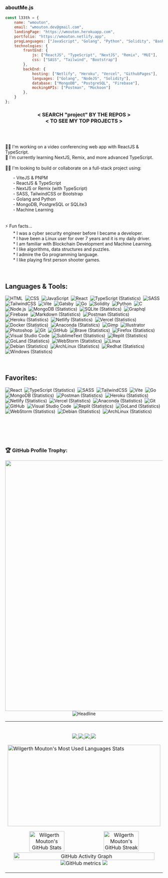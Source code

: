 ### aboutMe.js

``` javascript
const l33th = {
    name: "wmouton",
    email: "wmouton.dev@gmail.com",
    landingPage: "https://wmouton.herokuapp.com",
    portfolio: "https://wmouton.netlify.app",
    progLanguages: ["JavaScript", "Golang", "Python", "Solidity", "Bash"],
    technologies: {
        frontEnd: {
            js: ["ReactJS", "TypeScript", "NextJS", "Remix", "MUI"],
            css: ["SASS", "Tailwind", "Bootstrap"]
        },
        backEnd: {
            hosting: ["Netlify", "Heroku", "Vercel", "GithubPages"],
            languages: ["Golang", "NodeJS", "Solidity"],
            database: ["MongoDB", "PostgreSQL", "Firebase"],
            mockingAPIs: ["Postman", "Mockoon"]
        },
    }
};
```

<h3 align="center">< SEARCH "project" BY THE REPOS ><br>
< TO SEE MY TOP PROJECTS >
</h3>
<br>
<!-- * Front-End Favorites: ReactJS, TypeScript, SASS, ViteJS, NextJS, MaterialUI.<br> -->
<!-- * Back-End Favorites: Golang, Solidity, MongoDB, PostgreSQL, Firebase, Postman.<br> -->
<!-- * Programming Languages: JavaScript, Golang, Python, Solidity, Bash.<br> -->
<!-- * Favorite Text Editors & IDEs: VSCode, WebStorm, GoLand, Sublime-Text.<br> -->
<br>

👩‍💻 I'm working on a video conferencing web app with ReactJS &amp; TypeScript.<br>
🧠 I'm currently learning NextJS, Remix, and more advanced TypeScript.<br><br>
👯‍♀️ I'm looking to build or collaborate on a full-stack project using:<br>
<div style="padding-left: 5%">
- ViteJS &amp; PNPM<br>
- ReactJS &amp; TypeScript<br>
- NextJS or Remix (with TypeScript)<br>
- SASS, TailwindCSS or Bootstrap<br>
- Golang and Python<br>
- MongoDB, PostgreSQL or SQLite3<br>
- Machine Learning
</div>
<br><br>
⚡️ Fun facts...<br>
<span style="padding-left:5%">* I was a cyber security engineer before I became a developer.</span><br>
<span style="padding-left:5%">* I have been a Linux user for over 7 years and it is my daily driver.</span><br>
<span style="padding-left:5%">* I am familiar with Blockchain Development and Machine Learning.</span><br>
<span style="padding-left:5%">* I like algorithms, data structures and puzzles.</span><br>
<span style="padding-left:5%">* I admire the Go programming language.</span><br>
<span style="padding-left:5%">* I like playing first person shooter games.</span><br>
<br>

<!-- 🤔 I'm looking for help with... -->

<br>
<h2>Languages & Tools:</h2>

![HTML](https://img.shields.io/badge/-HTML-05122A?style=flat&logo=HTML5)&nbsp;
![CSS](https://img.shields.io/badge/-CSS-05122A?style=flat&logo=CSS3&logoColor=1572B6)&nbsp;
![JavaScript](https://img.shields.io/badge/-JavaScript-05122A?style=flat&logo=javascript)&nbsp;
![React](https://img.shields.io/badge/-React-05122A?style=flat&logo=react)&nbsp;
![TypeScript (Statistics)](https://img.shields.io/badge/-TypeScript-05122A?style=flat&logo=TypeScript&logoColor=276DC3)&nbsp;
![SASS](https://img.shields.io/badge/-SASS-05122A?style=flat&logo=SASS)&nbsp;
![TailwindCSS](https://img.shields.io/badge/-TailwindCSS-05122A?style=flat&logo=TailwindCSS)&nbsp;
![Vite](https://img.shields.io/badge/-Vite-05122A?style=flat&logo=Vite&logoColor=EDD400)&nbsp;
![Gatsby](https://img.shields.io/badge/-Gatsby-05122A?style=flat&logo=Gatsby&logoColor=75507B)&nbsp;
![Go](https://img.shields.io/badge/-Go-05122A?style=flat&logo=Go&logoColor=729FCF)&nbsp;
![Solidity](https://img.shields.io/badge/-Solidity-05122A?style=flat&logo=Solidity&logoColor=A8B9CC)&nbsp;
![Python](https://img.shields.io/badge/-Python-05122A?style=flat&logo=python)&nbsp;
![C](https://img.shields.io/badge/-C-05122A?style=flat&logo=C&logoColor=3465A4)&nbsp;
![Node.js](https://img.shields.io/badge/-Node.js-05122A?style=flat&logo=node.js)&nbsp;
![MongoDB (Statistics)](https://img.shields.io/badge/-MongoDB-05122A?style=flat&logo=MongoDB&logoColor=4E9A06)&nbsp;
![SQLite (Statistics)](https://img.shields.io/badge/-SQLite-05122A?style=flat&logo=SQLite&logoColor=276DC3)&nbsp;
![Graphql](https://img.shields.io/badge/-Graphql-05122A?style=flat&logo=graphql&logoColor=F500A9)&nbsp;
![Firebase](https://img.shields.io/badge/-Firebase-05122A?style=flat&logo=Firebase&logoColor=F57900)&nbsp;
![Markdown (Statistics)](https://img.shields.io/badge/-Markdown-05122A?style=flat&logo=Markdown&logoColor=276DC3)&nbsp;
![Postman (Statistics)](https://img.shields.io/badge/-Postman-05122A?style=flat&logo=Postman&logoColor=F57900)&nbsp;
![Heroku (Statistics)](https://img.shields.io/badge/-Heroku-05122A?style=flat&logo=Heroku&logoColor=75507B)&nbsp;
![Netlify (Statistics)](https://img.shields.io/badge/-Netlify-05122A?style=flat&logo=Netlify&logoColor=276DC3)&nbsp;
![Vercel (Statistics)](https://img.shields.io/badge/-Vercel-05122A?style=flat&logo=Vercel&logoColor=276DC3)&nbsp;
![Docker (Statistics)](https://img.shields.io/badge/-Docker-05122A?style=flat&logo=Docker&logoColor=276DC3)&nbsp;
![Anaconda (Statistics)](https://img.shields.io/badge/-Anaconda-05122A?style=flat&logo=Anaconda&logoColor=73D216)&nbsp;
![Gimp](https://img.shields.io/badge/-Gimp-05122A?style=flat&logo=Gimp)&nbsp; 
![Illustrator](https://img.shields.io/badge/-Illustrator-05122A?style=flat&logo=adobe-illustrator)&nbsp; 
![Photoshop](https://img.shields.io/badge/-Photoshop-05122A?style=flat&logo=adobe-photoshop)&nbsp;
![Git](https://img.shields.io/badge/-Git-05122A?style=flat&logo=git)&nbsp;
![GitHub](https://img.shields.io/badge/-GitHub-05122A?style=flat&logo=github)&nbsp;
![Brave (Statistics)](https://img.shields.io/badge/-Brave-05122A?style=flat&logo=Brave&logoColor=FF3300)&nbsp;
![Firefox (Statistics)](https://img.shields.io/badge/-Firefox-05122A?style=flat&logo=Firefox&logoColor=FF3300)&nbsp;
![Visual Studio Code](https://img.shields.io/badge/-Visual%20Studio%20Code-05122A?style=flat&logo=visual-studio-code&logoColor=007ACC)&nbsp;
![SublimeText (Statistics)](https://img.shields.io/badge/-SublimeText-05122A?style=flat&logo=SublimeText&logoColor=F57900)&nbsp;
![Replit (Statistics)](https://img.shields.io/badge/-Replit-05122A?style=flat&logo=Replit&logoColor=276DC3)&nbsp;
![GoLand (Statistics)](https://img.shields.io/badge/-GoLand-05122A?style=flat&logo=GoLand&logoColor=276DC3)&nbsp;
![WebStorm (Statistics)](https://img.shields.io/badge/-WebStorm-05122A?style=flat&logo=WebStorm&logoColor=159EC2)&nbsp;
![Linux](https://img.shields.io/badge/-Linux-05122A?style=flat&logo=linux)&nbsp;
![Debian (Statistics)](https://img.shields.io/badge/-Debian-05122A?style=flat&logo=Debian&logoColor=EF2929)&nbsp;
![ArchLinux (Statistics)](https://img.shields.io/badge/-ArchLinux-05122A?style=flat&logo=ArchLinux&logoColor=276DC3)&nbsp;
![Redhat (Statistics)](https://img.shields.io/badge/-Redhat-05122A?style=flat&logo=Redhat&logoColor=CC0000)&nbsp;
![Windows (Statistics)](https://img.shields.io/badge/-Windows-05122A?style=flat&logo=Windows&logoColor=276DC3)&nbsp;
<br>
<br>
<br>
<h2>Favorites:</h2>

![React](https://img.shields.io/badge/-React-05122A?style=flat&logo=react)&nbsp;
![TypeScript (Statistics)](https://img.shields.io/badge/-TypeScript-05122A?style=flat&logo=TypeScript&logoColor=276DC3)&nbsp;
![SASS](https://img.shields.io/badge/-SASS-05122A?style=flat&logo=SASS)&nbsp;
![TailwindCSS](https://img.shields.io/badge/-TailwindCSS-05122A?style=flat&logo=TailwindCSS)&nbsp;
![Vite](https://img.shields.io/badge/-Vite-05122A?style=flat&logo=Vite&logoColor=EDD400)&nbsp;
![Go](https://img.shields.io/badge/-Go-05122A?style=flat&logo=Go&logoColor=729FCF)&nbsp;
![MongoDB (Statistics)](https://img.shields.io/badge/-MongoDB-05122A?style=flat&logo=MongoDB&logoColor=4E9A06)&nbsp;
![Postman (Statistics)](https://img.shields.io/badge/-Postman-05122A?style=flat&logo=Postman&logoColor=F57900)&nbsp;
![Heroku (Statistics)](https://img.shields.io/badge/-Heroku-05122A?style=flat&logo=Heroku&logoColor=75507B)&nbsp;
![Netlify (Statistics)](https://img.shields.io/badge/-Netlify-05122A?style=flat&logo=Netlify&logoColor=276DC3)&nbsp;
![Vercel (Statistics)](https://img.shields.io/badge/-Vercel-05122A?style=flat&logo=Vercel&logoColor=276DC3)&nbsp;
![Anaconda (Statistics)](https://img.shields.io/badge/-Anaconda-05122A?style=flat&logo=Anaconda&logoColor=73D216)&nbsp;
![Git](https://img.shields.io/badge/-Git-05122A?style=flat&logo=git)&nbsp;
![GitHub](https://img.shields.io/badge/-GitHub-05122A?style=flat&logo=github)&nbsp;
![Visual Studio Code](https://img.shields.io/badge/-Visual%20Studio%20Code-05122A?style=flat&logo=visual-studio-code&logoColor=007ACC)&nbsp;
![Replit (Statistics)](https://img.shields.io/badge/-Replit-05122A?style=flat&logo=Replit&logoColor=276DC3)&nbsp;
![GoLand (Statistics)](https://img.shields.io/badge/-GoLand-05122A?style=flat&logo=GoLand&logoColor=276DC3)&nbsp;
![WebStorm (Statistics)](https://img.shields.io/badge/-WebStorm-05122A?style=flat&logo=WebStorm&logoColor=159EC2)&nbsp;
![Debian (Statistics)](https://img.shields.io/badge/-Debian-05122A?style=flat&logo=Debian&logoColor=EF2929)&nbsp;
![ArchLinux (Statistics)](https://img.shields.io/badge/-ArchLinux-05122A?style=flat&logo=ArchLinux&logoColor=276DC3)&nbsp;

<br>
<br>
<br>
<br>

<!-- Profile Trophy -->
### 🏆 GitHub Profile Trophy:
<a href="https://github.com/ryo-ma/github-profile-trophy">
  <img width=800 src="https://github-profile-trophy.vercel.app/?username=l33th&column=8&theme=darkhub&no-frame=true&no-bg=true"/>
</a>

<br>
<div align="center" >
<img src="https://readme-typing-svg.herokuapp.com?color=%236FDA44&amp;size=32&amp;center=true&amp;vCenter=true&amp;width=600&amp;height=50&amp;lines=Software+Engineer;Linux+Wizard;Blockchain+Enthusiast;Open-Source+Enthusiast;" alt="Headline">
</div>
<table><tbody><tr><td valign="top" width="20%">
<br>
<!-- <h2>Trophies</h2>
    <a href="https://github.com/l33th/">
        <img width="98%" alt="Trophy" src="https://l33th-github-trophy.vercel.app/?username=l33th&row=4&theme=tokyonight&no-frame=true"/>
    </a> -->
<div align="center">

<!-- <a href="https://twitter.com/l33th_dev" target="_blank">![twitter](https://img.shields.io/badge/twitter-%2300acee.svg?&amp;style=for-the-badge&amp;logo=twitter&amp;logoColor=white) </a> <a href="https://linkedin.com/in/wmouton" target="_blank">![linkedin](https://img.shields.io/badge/linkedin-%231E77B5.svg?&amp;style=for-the-badge&amp;logo=linkedin&amp;logoColor=white) </a> <a href="https://www.facebook.com/wl33th" target="_blank">![facebook](https://img.shields.io/badge/facebook-%232E87FB.svg?&amp;style=for-the-badge&amp;logo=facebook&amp;logoColor=white)</a> -->
<p id="socialIcons" align="center">
    <a href="https://linkedin.com/in/wmouton" alt="LinkedIn">
        <img src="https://img.shields.io/badge/-LinkedIn-blue?style=flat-square&logo=linkedin" />
    </a>
    <a href="https://hackerrank.com/wmouton_dev" alt="HackerRank">
        <img src="https://img.shields.io/badge/-HackerRank-3a424f?style=flat-square&logo=hackerrank" />
    </a>
    <a href="https://twitter.com/l33th_dev" alt="Twitter">
        <img src="https://img.shields.io/badge/-Twitter-00ACEE?style=flat-square&logo=twitter&logoColor=white" />
    </a>
    <a href="https://facebook.com/wl33th" alt="Facebook">
        <img src="https://img.shields.io/badge/-Facebook-1E77B5?style=flat-square&logo=facebook&logoColor=white" />
    </a>
    <!-- <a href="https://stackoverflow.com/users/13870209/ahsan-khan" alt="StackOverflow">
        <img src="https://img.shields.io/badge/-StackOverflow-FE7A16?style=flat-square&logo=stack-overflow&logoColor=white" />
    </a> -->
</p>

</div>
<!-- 
<div align="center">
<style>
.button {
  display: inline-block;
  border-radius: 4px;
  background-color: #050F2C;
  border: none;
  color: #050F2C !important;
  text-align: center;
  font-size: 20px;
  padding: 20px;
  width: 180px;
  transition: all 0.5s;
  cursor: pointer;
  margin: 5px;
}
.button span {
  cursor: pointer;
  display: inline-block;
  position: relative;
  transition: 0.5s;
}
.button span:after {
  content: '\00bb';
  position: absolute;
  opacity: 0;
  top: 0;
  right: -20px;
  transition: 0.5s;
}
.button:hover span {
  padding-right: 25px;
}
.button:hover span:after {
  opacity: 1;
  right: 0;
}
</style>
<button class="button" style="vertical-align:middle"><a href="https://wmouton-eth.netlify.app"><span>Donate ETH </span></a></button><button class="button" style="vertical-align:middle"><a href="https://ko-fi.com"><span>Ko-Fi </span></a></button>
</div> -->
<img alt="Wilgerth Mouton's Most Used Languages Stats" width="100%" height="260px" src="https://github-readme-stats.vercel.app/api/top-langs/?username=l33th&amp;layout=compact&amp;theme=tokionight&amp;text_color=%23204A87&amp;bg_color=050F2C&amp;border_color=0D1117&amp;langs_count=15">


<!--   Top Languages Using -->
<!-- ### 👨‍💻 Top Languages Used*: -->
<div align="center">
<!-- 
![](https://github-profile-summary-cards.vercel.app/api/cards/repos-per-language?username=l33th&theme=nord_dark)
![](https://github-profile-summary-cards.vercel.app/api/cards/most-commit-language?username=l33th&theme=nord_dark)
</div> -->


<img alt="Wilgerth Mouton's GitHub Stats" width="48%" src="https://github-readme-stats.vercel.app/api?username=l33th&amp;theme=algolia&amp;hide_border=true&amp;count_private=true&amp;show_icons=true"> <img alt="Wilgerth Mouton's GitHub Streak" width="48%" src="https://github-readme-streak-stats.herokuapp.com/?user=l33th&amp;theme=algolia&amp;hide_border=true"><img alt="GitHub Activity Graph" width="96%" src="https://activity-graph.herokuapp.com/graph?username=l33th&amp;theme=react-dark&amp;area=true&amp;hide_border=true&amp;custom_title=Contributions%20Graph">
![GitHub metrics](https://metrics.lecoq.io/l33th)
<img src="https://imgur.com/rilHVxA.png"/> 
